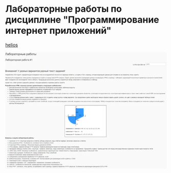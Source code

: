 # Лабораторные работы по дисциплине "Программирование интернет приложений"
[helios](https://se.ifmo.ru/~s283990/pip/lab1/)

![](screenshot%201.png)
